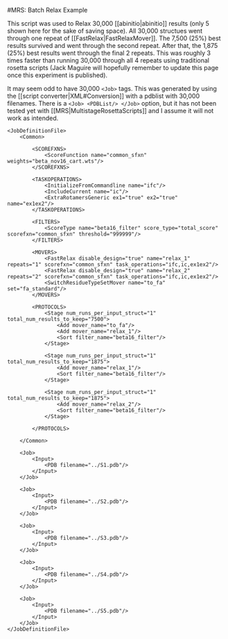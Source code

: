 #MRS: Batch Relax Example

This script was used to Relax 30,000 [[abinitio|abinitio]] results (only 5 shown here for the sake of saving space).
All 30,000 structues went through one repeat of [[FastRelax|FastRelaxMover]].
The 7,500 (25%) best results survived and went through the second repeat.
After that, the 1,875 (25%) best results went through the final 2 repeats.
This was roughly 3 times faster than running 30,000 through all 4 repeats using traditional rosetta scripts (Jack Maguire will hopefully remember to update this page once this experiment is published).

It may seem odd to have 30,000 `<Job>` tags.
This was generated by using the [[script converter|XML#Conversion]] with a pdblist with 30,000 filenames.
There is a `<Job> <PDBList/> </Job>` option, but it has not been tested yet with [[MRS|MultistageRosettaScripts]] and I assume it will not work as intended.

```
<JobDefinitionFile>
    <Common>

        <SCOREFXNS>
            <ScoreFunction name="common_sfxn" weights="beta_nov16_cart.wts"/>
        </SCOREFXNS>

        <TASKOPERATIONS>
            <InitializeFromCommandline name="ifc"/>
            <IncludeCurrent name="ic"/>
            <ExtraRotamersGeneric ex1="true" ex2="true" name="ex1ex2"/>
        </TASKOPERATIONS>

        <FILTERS>
            <ScoreType name="beta16_filter" score_type="total_score" scorefxn="common_sfxn" threshold="999999"/>
        </FILTERS>

        <MOVERS>
            <FastRelax disable_design="true" name="relax_1" repeats="1" scorefxn="common_sfxn" task_operations="ifc,ic,ex1ex2"/>
            <FastRelax disable_design="true" name="relax_2" repeats="2" scorefxn="common_sfxn" task_operations="ifc,ic,ex1ex2"/>
            <SwitchResidueTypeSetMover name="to_fa" set="fa_standard"/>
        </MOVERS>

        <PROTOCOLS>
            <Stage num_runs_per_input_struct="1" total_num_results_to_keep="7500">
                <Add mover_name="to_fa"/>
                <Add mover_name="relax_1"/>
                <Sort filter_name="beta16_filter"/>
            </Stage>

            <Stage num_runs_per_input_struct="1" total_num_results_to_keep="1875">
                <Add mover_name="relax_1"/>
                <Sort filter_name="beta16_filter"/>
            </Stage>

            <Stage num_runs_per_input_struct="1" total_num_results_to_keep="1875">
                <Add mover_name="relax_2"/>
                <Sort filter_name="beta16_filter"/>
            </Stage>

        </PROTOCOLS>

    </Common>

    <Job>
        <Input>
            <PDB filename="../S1.pdb"/>
        </Input>
    </Job>

    <Job>
        <Input>
            <PDB filename="../S2.pdb"/>
        </Input>
    </Job>

    <Job>
        <Input>
            <PDB filename="../S3.pdb"/>
        </Input>
    </Job>

    <Job>
        <Input>
            <PDB filename="../S4.pdb"/>
        </Input>
    </Job>

    <Job>
        <Input>
            <PDB filename="../S5.pdb"/>
        </Input>
    </Job>
</JobDefinitionFile>
```